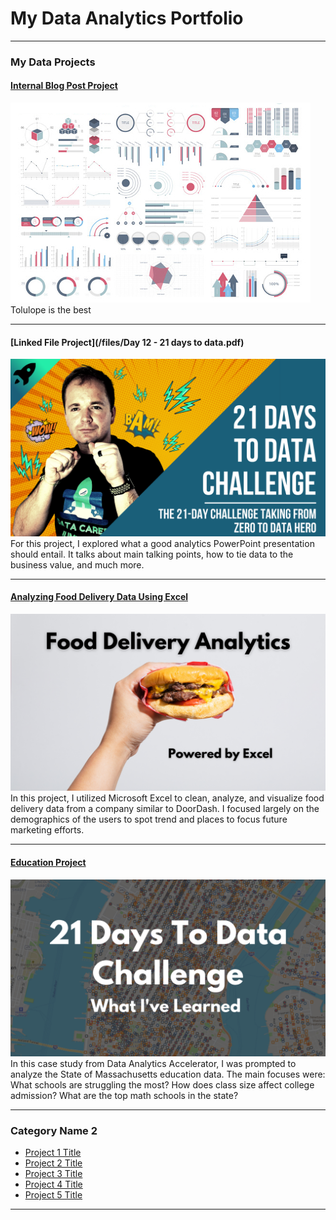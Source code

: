 # My Data Analytics Portfolio

---

### My Data Projects

#### [Internal Blog Post Project](/bank)
<img src="images/dummy_thumbnail.jpg?raw=true"/>
Tolulope is the best

---
#### [Linked File Project](/files/Day 12 - 21 days to data.pdf)
<img src="images/21 Days To Data Challenge.png?raw=true"/>
For this project, I explored what a good analytics PowerPoint presentation should entail. It talks about main talking points, how to tie data to the business value, and much more. 

---
#### [Analyzing Food Delivery Data Using Excel](https://www.linkedin.com/pulse/analyzing-food-delivery-data-using-excel-patrick-beavers-tci2f%3FtrackingId=Tkf4WcU4S32sbPD%252FhqF8Yg%253D%253D/?trackingId=Tkf4WcU4S32sbPD%2FhqF8Yg%3D%3D)
[<img src="images/iFood Excel Project Image.png"/>](https://www.linkedin.com/pulse/analyzing-food-delivery-data-using-excel-patrick-beavers-tci2f%3FtrackingId=Tkf4WcU4S32sbPD%252FhqF8Yg%253D%253D/?trackingId=Tkf4WcU4S32sbPD%2FhqF8Yg%3D%3D)
In this project, I utilized Microsoft Excel to clean, analyze, and visualize food delivery data from a company similar to DoorDash. I focused largely on the demographics of the users to spot trend and places to focus future marketing efforts. 


---
#### [Education Project](https://www.linkedin.com/pulse/massachusetts-education-analysis-samantha-paul/)
[<img src="images/21 Days To Data Challenge What I've Learned Cover.png?raw=true"/>](https://www.linkedin.com/pulse/what-i-learned-21-days-data-avery-smith)
In this case study from Data Analytics Accelerator, I was prompted to analyze the State of Massachusetts education data. The main focuses were:
What schools are struggling the most?
How does class size affect college admission?
What are the top math schools in the state? 

---

### Category Name 2

- [Project 1 Title](http://example.com/)
- [Project 2 Title](http://example.com/)
- [Project 3 Title](http://example.com/)
- [Project 4 Title](http://example.com/)
- [Project 5 Title](http://example.com/)

---




